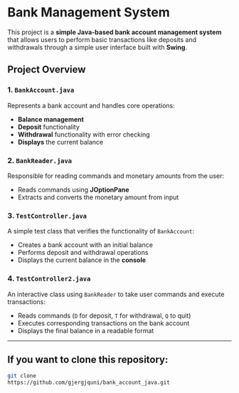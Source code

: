 # **Bank Management System** 

This project is a **simple Java-based bank account management system** that allows users to perform basic transactions like deposits and withdrawals through a simple user interface built with **Swing**.

## **Project Overview**

### **1. `BankAccount.java`**
Represents a bank account and handles core operations:  
- **Balance management**  
- **Deposit** functionality  
- **Withdrawal** functionality with error checking  
- **Displays** the current balance  

### **2. `BankReader.java`**
Responsible for reading commands and monetary amounts from the user:  
- Reads commands using **JOptionPane**  
- Extracts and converts the monetary amount from input  

### **3. `TestController.java`**
A simple test class that verifies the functionality of `BankAccount`:  
- Creates a bank account with an initial balance  
- Performs deposit and withdrawal operations  
- Displays the current balance in the **console**  

### **4. `TestController2.java`**
An interactive class using `BankReader` to take user commands and execute transactions:  
- Reads commands (`D` for deposit, `T` for withdrawal, `Q` to quit)  
- Executes corresponding transactions on the bank account  
- Displays the final balance in a readable format  

---
 
##  If you want to clone this repository:  
   ```bash
   git clone
https://github.com/gjergjquni/bank_account_java.git
